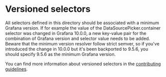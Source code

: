 # Versioned selectors

All selectors defined in this directory should be associated with a minimum Grafana version. If for example the value of the DataSourcePicker.container selector was changed in Grafana 10.0.0, a new key-value pair for the combination of Grafana version and selector value needs to be added. Beware that the minimum version resolver follow strict semver, so if you've introduced the change in 10.0.0 but it's been backported to 9.5.6, you should specify 9.5.6 as the minimum Grafana version.

You can find more information about versioned selectors in the [contributing guidelines](https://github.com/grafana/plugin-tools/blob/main/packages/plugin-e2e/CONTRIBUTING.md#fix-broken-e2e-selectors).
